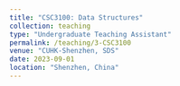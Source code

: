 ```yaml
---
title: "CSC3100: Data Structures"
collection: teaching
type: "Undergraduate Teaching Assistant"
permalink: /teaching/3-CSC3100
venue: "CUHK-Shenzhen, SDS"
date: 2023-09-01
location: "Shenzhen, China"
---
```


